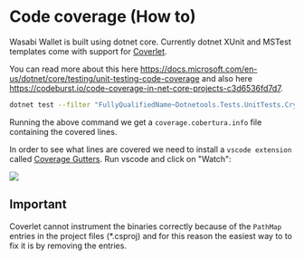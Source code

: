 # Code coverage (How to)

Wasabi Wallet is built using dotnet core. Currently dotnet XUnit and MSTest templates come with support for [Coverlet](https://github.com/coverlet-coverage/coverlet).

You can read more about this here https://docs.microsoft.com/en-us/dotnet/core/testing/unit-testing-code-coverage and also here https://codeburst.io/code-coverage-in-net-core-projects-c3d6536fd7d7.

```sh
dotnet test --filter "FullyQualifiedName~Dotnetools.Tests.UnitTests.Crypto" --collect:"XPlat Code Coverage"
```

Running the above command we get a `coverage.cobertura.info` file containing the covered lines.

In order to see what lines are covered we need to install a `vscode extension` called [Coverage Gutters](https://github.com/ryanluker/vscode-coverage-gutters).
Run vscode and click on "Watch":

![](https://i.imgur.com/W4hXXda.png)

## Important

Coverlet cannot instrument the binaries correctly because of the `PathMap` entries in the project files (*.csproj) and for this reason the easiest way to to fix it is by removing the entries.